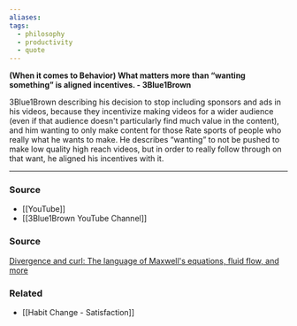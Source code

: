 ```yaml
---
aliases: 
tags:
  - philosophy
  - productivity
  - quote
---
```

**(When it comes to Behavior) What matters more than “wanting something” is aligned incentives. - 3Blue1Brown**

3Blue1Brown describing his decision to stop including sponsors and ads in his videos, because they incentivize making videos for a wider audience (even if that audience doesn't particularly find much value in the content), and him wanting to only make content for those Rate sports of people who really what he wants to make. He describes “wanting” to not be pushed to make low quality high reach videos, but in order to really follow through on that want, he aligned his incentives with it. 

---

### Source
- [[YouTube]]
- [[3Blue1Brown YouTube Channel]]

### Source

[Divergence and curl: The language of Maxwell's equations, fluid flow, and more](https://youtu.be/rB83DpBJQsE)

### Related
- [[Habit Change - Satisfaction]]